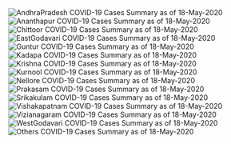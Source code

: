 
<img src="https://deepuhub.github.io/COVID-19/GraphsGenerated/18-May-2020/Last24Hrs_AndhraPradesh_18-May-2020.jpg" alt="AndhraPradesh COVID-19 Cases Summary as of 18-May-2020">
 <br>
<img src="https://deepuhub.github.io/COVID-19/GraphsGenerated/18-May-2020/Last24Hrs_Ananthapur_18-May-2020.jpg" alt="Ananthapur COVID-19 Cases Summary as of 18-May-2020">
 <br>
<img src="https://deepuhub.github.io/COVID-19/GraphsGenerated/18-May-2020/Last24Hrs_Chittoor_18-May-2020.jpg" alt="Chittoor COVID-19 Cases Summary as of 18-May-2020">
 <br>
<img src="https://deepuhub.github.io/COVID-19/GraphsGenerated/18-May-2020/Last24Hrs_EastGodavari_18-May-2020.jpg" alt="EastGodavari COVID-19 Cases Summary as of 18-May-2020">
 <br>
<img src="https://deepuhub.github.io/COVID-19/GraphsGenerated/18-May-2020/Last24Hrs_Guntur_18-May-2020.jpg" alt="Guntur COVID-19 Cases Summary as of 18-May-2020">
 <br>
<img src="https://deepuhub.github.io/COVID-19/GraphsGenerated/18-May-2020/Last24Hrs_Kadapa_18-May-2020.jpg" alt="Kadapa COVID-19 Cases Summary as of 18-May-2020">
 <br>
<img src="https://deepuhub.github.io/COVID-19/GraphsGenerated/18-May-2020/Last24Hrs_Krishna_18-May-2020.jpg" alt="Krishna COVID-19 Cases Summary as of 18-May-2020">
 <br>
<img src="https://deepuhub.github.io/COVID-19/GraphsGenerated/18-May-2020/Last24Hrs_Kurnool_18-May-2020.jpg" alt="Kurnool COVID-19 Cases Summary as of 18-May-2020">
 <br>
<img src="https://deepuhub.github.io/COVID-19/GraphsGenerated/18-May-2020/Last24Hrs_Nellore_18-May-2020.jpg" alt="Nellore COVID-19 Cases Summary as of 18-May-2020">
 <br>
<img src="https://deepuhub.github.io/COVID-19/GraphsGenerated/18-May-2020/Last24Hrs_Prakasam_18-May-2020.jpg" alt="Prakasam COVID-19 Cases Summary as of 18-May-2020">
 <br>
<img src="https://deepuhub.github.io/COVID-19/GraphsGenerated/18-May-2020/Last24Hrs_Srikakulam_18-May-2020.jpg" alt="Srikakulam COVID-19 Cases Summary as of 18-May-2020">
 <br>
<img src="https://deepuhub.github.io/COVID-19/GraphsGenerated/18-May-2020/Last24Hrs_Vishakapatnam_18-May-2020.jpg" alt="Vishakapatnam COVID-19 Cases Summary as of 18-May-2020">
 <br>
<img src="https://deepuhub.github.io/COVID-19/GraphsGenerated/18-May-2020/Last24Hrs_Vizianagaram_18-May-2020.jpg" alt="Vizianagaram COVID-19 Cases Summary as of 18-May-2020">
 <br>
<img src="https://deepuhub.github.io/COVID-19/GraphsGenerated/18-May-2020/Last24Hrs_WestGodavari_18-May-2020.jpg" alt="WestGodavari COVID-19 Cases Summary as of 18-May-2020">
 <br>
 <img src="https://deepuhub.github.io/COVID-19/GraphsGenerated/18-May-2020/Last24Hrs_Others_18-May-2020.jpg" alt="Others COVID-19 Cases Summary as of 18-May-2020">
 <br>

